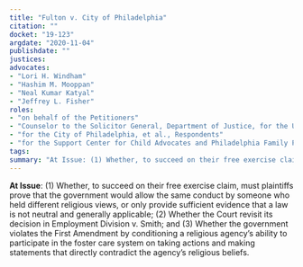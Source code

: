 ```yaml
---
title: "Fulton v. City of Philadelphia"
citation: ""
docket: "19-123"
argdate: "2020-11-04"
publishdate: ""
justices:
advocates:
- "Lori H. Windham"
- "Hashim M. Mooppan"
- "Neal Kumar Katyal"
- "Jeffrey L. Fisher"
roles:
- "on behalf of the Petitioners"
- "Counselor to the Solicitor General, Department of Justice, for the United States, as amicus curiae, supporting the Petitioners"
- "for the City of Philadelphia, et al., Respondents"
- "for the Support Center for Child Advocates and Philadelphia Family Pride Respondents"
tags:
summary: "At Issue: (1) Whether, to succeed on their free exercise claim, must plaintiffs prove that the government would allow the same conduct by someone who held different religious views, or only provide sufficient evidence that a law is not neutral and generally applicable; (2) Whether the Court revisit its decision in Employment Division v. Smith; and (3) Whether the government violates the First Amendment by conditioning a religious agency’s ability to participate in the foster care system on taking actions and making statements that directly contradict the agency’s religious beliefs."
---
```

**At Issue**: (1) Whether, to succeed on their free exercise claim, must plaintiffs prove that the government would allow the same conduct by someone who held different religious views, or only provide sufficient evidence that a law is not neutral and generally applicable; (2) Whether the Court revisit its decision in Employment Division v. Smith; and (3) Whether the government violates the First Amendment by conditioning a religious agency’s ability to participate in the foster care system on taking actions and making statements that directly contradict the agency’s religious beliefs.